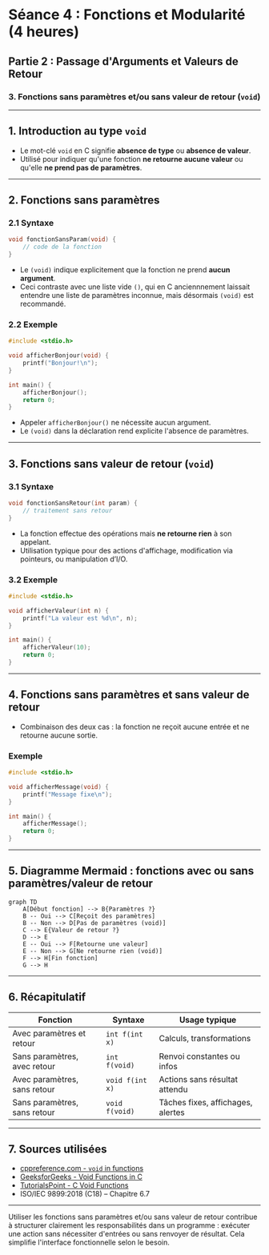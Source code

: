 # Séance 4 : Fonctions et Modularité (4 heures)

## Partie 2 : Passage d'Arguments et Valeurs de Retour

### 3. Fonctions sans paramètres et/ou sans valeur de retour (`void`)

---

## 1. Introduction au type `void`

- Le mot-clé `void` en C signifie **absence de type** ou **absence de valeur**.
- Utilisé pour indiquer qu'une fonction **ne retourne aucune valeur** ou qu'elle **ne prend pas de paramètres**.

---

## 2. Fonctions sans paramètres

### 2.1 Syntaxe

```c
void fonctionSansParam(void) {
    // code de la fonction
}
```

- Le `(void)` indique explicitement que la fonction ne prend **aucun argument**.
- Ceci contraste avec une liste vide `()`, qui en C anciennnement laissait entendre une liste de paramètres inconnue, mais désormais `(void)` est recommandé.

### 2.2 Exemple

```c
#include <stdio.h>

void afficherBonjour(void) {
    printf("Bonjour!\n");
}

int main() {
    afficherBonjour();
    return 0;
}
```

- Appeler `afficherBonjour()` ne nécessite aucun argument.
- Le `(void)` dans la déclaration rend explicite l'absence de paramètres.

---

## 3. Fonctions sans valeur de retour (`void`)

### 3.1 Syntaxe

```c
void fonctionSansRetour(int param) {
    // traitement sans retour
}
```

- La fonction effectue des opérations mais **ne retourne rien** à son appelant.
- Utilisation typique pour des actions d'affichage, modification via pointeurs, ou manipulation d’I/O.

### 3.2 Exemple

```c
#include <stdio.h>

void afficherValeur(int n) {
    printf("La valeur est %d\n", n);
}

int main() {
    afficherValeur(10);
    return 0;
}
```

---

## 4. Fonctions sans paramètres et sans valeur de retour

- Combinaison des deux cas : la fonction ne reçoit aucune entrée et ne retourne aucune sortie.

### Exemple

```c
#include <stdio.h>

void afficherMessage(void) {
    printf("Message fixe\n");
}

int main() {
    afficherMessage();
    return 0;
}
```

---

## 5. Diagramme Mermaid : fonctions avec ou sans paramètres/valeur de retour

```mermaid
graph TD
    A[Début fonction] --> B{Paramètres ?}
    B -- Oui --> C[Reçoit des paramètres]
    B -- Non --> D[Pas de paramètres (void)]
    C --> E{Valeur de retour ?}
    D --> E
    E -- Oui --> F[Retourne une valeur]
    E -- Non --> G[Ne retourne rien (void)]
    F --> H[Fin fonction]
    G --> H
```

---

## 6. Récapitulatif

| Fonction                         | Syntaxe                           | Usage typique                   |
|---------------------------------|---------------------------------|--------------------------------|
| Avec paramètres et retour        | `int f(int x)`                  | Calculs, transformations        |
| Sans paramètres, avec retour     | `int f(void)`                   | Renvoi constantes ou infos      |
| Avec paramètres, sans retour     | `void f(int x)`                 | Actions sans résultat attendu   |
| Sans paramètres, sans retour     | `void f(void)`                  | Tâches fixes, affichages, alertes |

---

## 7. Sources utilisées

- [cppreference.com - `void` in functions](https://en.cppreference.com/w/c/language/function)  
- [GeeksforGeeks - Void Functions in C](https://www.geeksforgeeks.org/void-functions-in-c/)  
- [TutorialsPoint - C Void Functions](https://www.tutorialspoint.com/cprogramming/c_void_functions.htm)  
- ISO/IEC 9899:2018 (C18) – Chapitre 6.7

---

Utiliser les fonctions sans paramètres et/ou sans valeur de retour contribue à structurer clairement les responsabilités dans un programme : exécuter une action sans nécessiter d'entrées ou sans renvoyer de résultat. Cela simplifie l'interface fonctionnelle selon le besoin.
